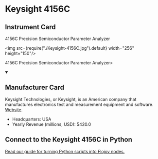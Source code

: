 
# Keysight 4156C

## Instrument Card

<div className="flex">

<div>

4156C Precision Semiconductor Parameter Analyzer

</div>

<img src={require("./Keysight-4156C.jpg").default} width="256" height="150"/>

</div>

4156C Precision Semiconductor Parameter Analyzer>

<details open>
<summary><h2>Manufacturer Card</h2></summary>

Keysight Technologies, or Keysight, is an American company that manufactures electronics test and measurement equipment and software. <a href="https://www.keysight.com/us/en/home.html">Website</a>.

<ul>
  <li>Headquarters: USA</li>
  <li>Yearly Revenue (millions, USD): 5420.0</li>
</ul>
</details>

## Connect to the Keysight 4156C in Python

[Read our guide for turning Python scripts into Flojoy nodes.](https://docs.flojoy.ai/custom-nodes/creating-custom-node/)


